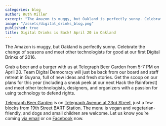 ```yaml
---
categories: blog
author: Ruth Miller
excerpt: "The Amazon is muggy, but Oakland is perfectly sunny. Celebrate the change of seasons and meet other technologists for good at our first Digital Drinks of 2016. "
image: "/assets/digital_drinks_blog.png"
published: true
title: Digital Drinks is Back! April 20 in Oakland
---
```


The Amazon is muggy, but Oakland is perfectly sunny. Celebrate the change of seasons and meet other technologists for good at our first Digital Drinks of 2016. 

Grab a beer and a burger with us at Telegraph Beer Garden from 5-7 PM on April 20. Team Digital Democracy will just be back from our board and staff retreat in Guyana, full of new ideas and fresh stories. Get the scoop on our plans for this year (including a sneak peek at our next Hack the Rainforest) and meet other technologists, designers, and organizers with a passion for using technology to defend rights.

[Telegraph Beer Garden](http://www.telegraphoakland.com) is on [Telegraph Avenue at 23rd Street](https://www.google.com/maps/place/2318+Telegraph+Ave,+Oakland,+CA+94612/data=!4m2!3m1!1s0x808f80ac63ce7991:0x32fea0d8a0f74725?sa=X&ved=0ahUKEwj0nOLLx-TLAhVM12MKHbffAfsQ8gEILTAC), just a few blocks from 19th Street BART Station. The menu is vegan and vegetarian-friendly, and dogs and small children are welcome. Let us know you’re coming [via email](mailto:info@tieppu.com) or on [Facebook](https://www.facebook.com/events/1598856710435224/) now. 